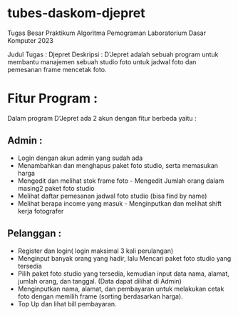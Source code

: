 # tubes-daskom-djepret
Tugas Besar Praktikum Algoritma Pemograman Laboratorium Dasar Komputer 2023

Judul Tugas : Djepret
Deskripsi : D'Jepret adalah sebuah program untuk membantu manajemen sebuah studio foto untuk jadwal foto dan pemesanan frame mencetak foto.

# Fitur Program :
Dalam program D'Jepret ada 2 akun dengan fitur berbeda yaitu :
## Admin :
- Login dengan akun admin yang sudah ada 
- Menambahkan dan menghapus paket foto studio, serta memasukan harga 
- Mengedit dan melihat stok frame foto - Mengedit Jumlah orang dalam masing2 paket foto studio 
- Melihat daftar pemesanan jadwal foto studio (bisa find by name) 
- Melihat berapa income yang masuk - Menginputkan dan melihat shift kerja fotografer 
## Pelanggan :
- Register dan login( login maksimal 3 kali perulangan) 
- Menginput banyak orang yang hadir, lalu Mencari paket foto studio yang tersedia 
- Pilih paket foto studio yang tersedia, kemudian input data nama, alamat, jumlah orang, dan tanggal. (Data dapat dilihat di Admin) 
- Menginputkan nama, alamat, dan pembayaran untuk melakukan cetak foto dengan memilih frame (sorting berdasarkan harga). 
- Top Up dan lihat bill pembayaran.

